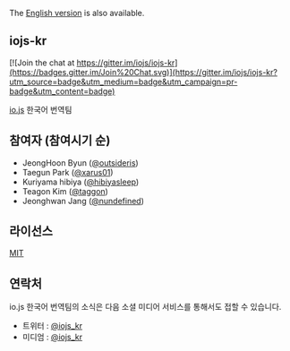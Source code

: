 The [English version](https://github.com/iojs/iojs-kr/blob/master/README.en.md) is also available.

## iojs-kr

[![Join the chat at https://gitter.im/iojs/iojs-kr](https://badges.gitter.im/Join%20Chat.svg)](https://gitter.im/iojs/iojs-kr?utm_source=badge&utm_medium=badge&utm_campaign=pr-badge&utm_content=badge)

[io.js](https://iojs.org/) 한국어 번역팀

## 참여자 (참여시기 순)
- JeongHoon Byun ([@outsideris](http://github.com/outsideris))
- Taegun Park ([@xarus01](https://github.com/xarus01))
- Kuriyama hibiya ([@hibiyasleep](https://github.com/hibiyasleep))
- Teagon Kim ([@taggon](https://github.com/taggon))
- Jeonghwan Jang ([@nundefined](https://github.com/nundefined))

## 라이선스
[MIT](https://tldrlegal.com/license/mit-license)

## 연락처
io.js  한국어 번역팀의 소식은 다음 소셜 미디어 서비스를 통해서도 접할 수 있습니다.
- 트위터 : [@iojs_kr](https://twitter.com/iojs_kr)
- 미디엄 : [@iojs_kr](https://medium.com/@iojs_kr)

